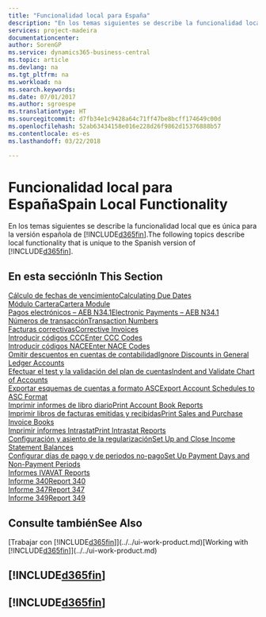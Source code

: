 ```yaml
---
title: "Funcionalidad local para España"
description: "En los temas siguientes se describe la funcionalidad local de la versión española de Business Central."
services: project-madeira
documentationcenter: 
author: SorenGP
ms.service: dynamics365-business-central
ms.topic: article
ms.devlang: na
ms.tgt_pltfrm: na
ms.workload: na
ms.search.keywords: 
ms.date: 07/01/2017
ms.author: sgroespe
ms.translationtype: HT
ms.sourcegitcommit: d7fb34e1c9428a64c71ff47be8bcff174649c00d
ms.openlocfilehash: 52ab63434158e016e228d26f9862d15376888b57
ms.contentlocale: es-es
ms.lasthandoff: 03/22/2018

---
```

# <a name="spain-local-functionality"></a><span data-ttu-id="01fe4-103">Funcionalidad local para España</span><span class="sxs-lookup"><span data-stu-id="01fe4-103">Spain Local Functionality</span></span>
<span data-ttu-id="01fe4-104">En los temas siguientes se describe la funcionalidad local que es única para la versión española de [!INCLUDE[d365fin](../../includes/d365fin_md.md)].</span><span class="sxs-lookup"><span data-stu-id="01fe4-104">The following topics describe local functionality that is unique to the Spanish version of [!INCLUDE[d365fin](../../includes/d365fin_md.md)].</span></span>  

## <a name="in-this-section"></a><span data-ttu-id="01fe4-105">En esta sección</span><span class="sxs-lookup"><span data-stu-id="01fe4-105">In This Section</span></span>  
  [<span data-ttu-id="01fe4-106">Cálculo de fechas de vencimiento</span><span class="sxs-lookup"><span data-stu-id="01fe4-106">Calculating Due Dates</span></span>](calculating-due-dates.md)  
  [<span data-ttu-id="01fe4-107">Módulo Cartera</span><span class="sxs-lookup"><span data-stu-id="01fe4-107">Cartera Module</span></span>](cartera-module.md)  
  [<span data-ttu-id="01fe4-108">Pagos electrónicos – AEB N34.1</span><span class="sxs-lookup"><span data-stu-id="01fe4-108">Electronic Payments – AEB N34.1</span></span>](electronic-payments-aeb-n341.md)  
  [<span data-ttu-id="01fe4-109">Números de transacción</span><span class="sxs-lookup"><span data-stu-id="01fe4-109">Transaction Numbers</span></span>](transaction-numbers.md)  
  [<span data-ttu-id="01fe4-110">Facturas correctivas</span><span class="sxs-lookup"><span data-stu-id="01fe4-110">Corrective Invoices</span></span>](corrective-invoices.md)  
  [<span data-ttu-id="01fe4-111">Introducir códigos CCC</span><span class="sxs-lookup"><span data-stu-id="01fe4-111">Enter CCC Codes</span></span>](how-to-enter-ccc-codes.md)  
  [<span data-ttu-id="01fe4-112">Introducir códigos NACE</span><span class="sxs-lookup"><span data-stu-id="01fe4-112">Enter NACE Codes</span></span>](how-to-enter-nace-codes.md)  
  [<span data-ttu-id="01fe4-113">Omitir descuentos en cuentas de contabilidad</span><span class="sxs-lookup"><span data-stu-id="01fe4-113">Ignore Discounts in General Ledger Accounts</span></span>](how-to-ignore-discounts-in-general-ledger-accounts.md)  
  [<span data-ttu-id="01fe4-114">Efectuar el test y la validación del plan de cuentas</span><span class="sxs-lookup"><span data-stu-id="01fe4-114">Indent and Validate Chart of Accounts</span></span>](how-to-indent-and-validate-chart-of-accounts.md)  
  [<span data-ttu-id="01fe4-115">Exportar esquemas de cuentas a formato ASC</span><span class="sxs-lookup"><span data-stu-id="01fe4-115">Export Account Schedules to ASC Format</span></span>](how-to-export-account-schedules-to-asc-format.md)  
  [<span data-ttu-id="01fe4-116">Imprimir informes de libro diario</span><span class="sxs-lookup"><span data-stu-id="01fe4-116">Print Account Book Reports</span></span>](how-to-print-account-book-reports.md)  
  [<span data-ttu-id="01fe4-117">Imprimir libros de facturas emitidas y recibidas</span><span class="sxs-lookup"><span data-stu-id="01fe4-117">Print Sales and Purchase Invoice Books</span></span>](how-to-print-sales-and-purchase-invoice-books.md)  
  [<span data-ttu-id="01fe4-118">Imprimir informes Intrastat</span><span class="sxs-lookup"><span data-stu-id="01fe4-118">Print Intrastat Reports</span></span>](how-to-print-intrastat-reports.md)  
  [<span data-ttu-id="01fe4-119">Configuración y asiento de la regularización</span><span class="sxs-lookup"><span data-stu-id="01fe4-119">Set Up and Close Income Statement Balances</span></span>](how-to-set-up-and-close-income-statement-balances.md)  
  [<span data-ttu-id="01fe4-120">Configurar días de pago y de periodos no-pago</span><span class="sxs-lookup"><span data-stu-id="01fe4-120">Set Up Payment Days and Non-Payment Periods</span></span>](how-to-set-up-payment-days-and-non-payment-periods.md)  
  [<span data-ttu-id="01fe4-121">Informes IVA</span><span class="sxs-lookup"><span data-stu-id="01fe4-121">VAT Reports</span></span>](vat-reports.md)  
  [<span data-ttu-id="01fe4-122">Informe 340</span><span class="sxs-lookup"><span data-stu-id="01fe4-122">Report 340</span></span>](report-340.md)  
  [<span data-ttu-id="01fe4-123">Informe 347</span><span class="sxs-lookup"><span data-stu-id="01fe4-123">Report 347</span></span>](report-347.md)  
  [<span data-ttu-id="01fe4-124">Informe 349</span><span class="sxs-lookup"><span data-stu-id="01fe4-124">Report 349</span></span>](report-349.md)  

## <a name="see-also"></a><span data-ttu-id="01fe4-125">Consulte también</span><span class="sxs-lookup"><span data-stu-id="01fe4-125">See Also</span></span>
<span data-ttu-id="01fe4-126">[Trabajar con [!INCLUDE[d365fin](../../includes/d365fin_md.md)]](../../ui-work-product.md)</span><span class="sxs-lookup"><span data-stu-id="01fe4-126">[Working with [!INCLUDE[d365fin](../../includes/d365fin_md.md)]](../../ui-work-product.md)</span></span>

## [!INCLUDE[d365fin](../../includes/free_trial_md.md)]  
## [!INCLUDE[d365fin](../../includes/training_link_md.md)]

